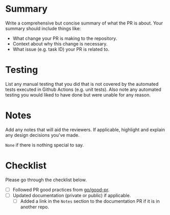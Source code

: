 # Summary

Write a comprehensive but concise summary of what the PR is about. Your summary 
should include things like:

- What change your PR is making to the repository.
- Context about why this change is necessary.
- What issue (e.g. task ID) your PR is related to.

# Testing

List any manual testing that you did that is not covered by the automated tests
executed in Github Actions (e.g. unit tests). Also note any automated testing
you would liked to have done but were unable for any reason.

# Notes

Add any notes that will aid the reviewers. If applicable, highlight and explain
any design decisions you've made.

`None` if there is nothing special to say.

# Checklist

Please go through the checklist below.

- [ ] Followed PR good practices from [go/good-pr](https://go/good-pr).
- [ ] Updated documentation (private or public) if applicable.
  - [ ] Added a link in the `Notes` section to the documentation PR if it is in another repo.
